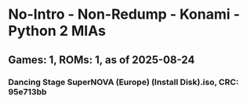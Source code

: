 # No-Intro - Non-Redump - Konami - Python 2 MIAs
## Games: 1, ROMs: 1, as of 2025-08-24

### Dancing Stage SuperNOVA (Europe) (Install Disk).iso, CRC: 95e713bb
